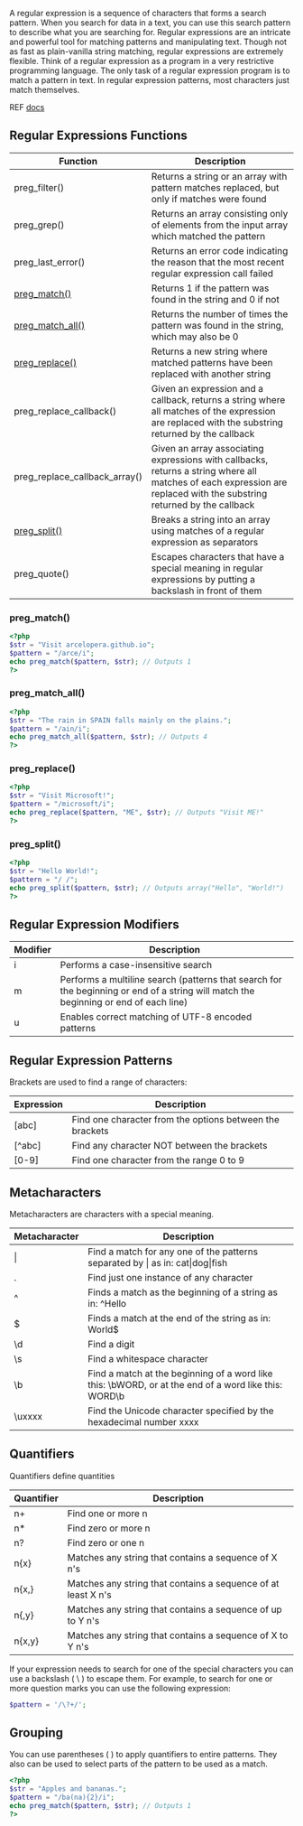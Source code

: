 A regular expression is a sequence of characters that forms a search pattern. When you search for data in a text, you can use this search pattern to describe what you are searching for. Regular expressions are an intricate and powerful tool for matching patterns and manipulating text. Though not as fast as plain-vanilla string matching, regular expressions are extremely flexible. Think of a regular expression as a program in a very restrictive programming language.
The only task of a regular expression program is to match a pattern in text. In regular expression patterns, most characters just match themselves.

REF [docs](https://www.php.net/pcre)

## Regular Expressions Functions

|Function	|Description|
|--------|--------|
|preg_filter()|	Returns a string or an array with pattern matches replaced, but only if matches were found|
|preg_grep()|	Returns an array consisting only of elements from the input array which matched the pattern|
|preg_last_error()|	Returns an error code indicating the reason that the most recent regular expression call failed|
|[preg_match()](#preg_match)|	Returns 1 if the pattern was found in the string and 0 if not|
|[preg_match_all()](#preg_match_all)|Returns the number of times the pattern was found in the string, which may also be 0|
|[preg_replace()](#preg_replace)	|Returns a new string where matched patterns have been replaced with another string|
|preg_replace_callback()|	Given an expression and a callback, returns a string where all matches of the expression are replaced with the substring returned by the callback|
|preg_replace_callback_array()|	Given an array associating expressions with callbacks, returns a string where all matches of each expression are replaced with the substring returned by the callback|
|[preg_split()](#preg_split)|	Breaks a string into an array using matches of a regular expression as separators|
|preg_quote()|	Escapes characters that have a special meaning in regular expressions by putting a backslash in front of them|

### preg_match()

```php
<?php
$str = "Visit arcelopera.github.io";
$pattern = "/arce/i";
echo preg_match($pattern, $str); // Outputs 1
?>
```

### preg_match_all()

```php
<?php
$str = "The rain in SPAIN falls mainly on the plains.";
$pattern = "/ain/i";
echo preg_match_all($pattern, $str); // Outputs 4
?>
```

### preg_replace()

```php
<?php
$str = "Visit Microsoft!";
$pattern = "/microsoft/i";
echo preg_replace($pattern, "ME", $str); // Outputs "Visit ME!"
?>
```

### preg_split()

```php
<?php
$str = "Hello World!";
$pattern = "/ /";
echo preg_split($pattern, $str); // Outputs array("Hello", "World!")
?>
```

## Regular Expression Modifiers

|Modifier	|Description|
|--------|--------|
|i	|Performs a case-insensitive search|
|m	|Performs a multiline search (patterns that search for the beginning or end of a string will match the beginning or end of each line)|
|u	|Enables correct matching of UTF-8 encoded patterns|

## Regular Expression Patterns
Brackets are used to find a range of characters:

|Expression	|Description|
|--------|--------|
|[abc]	|Find one character from the options between the brackets|
|[^abc]	|Find any character NOT between the brackets|
|[0-9]	|Find one character from the range 0 to 9|

## Metacharacters
Metacharacters are characters with a special meaning.

|Metacharacter	|Description|
|--------|--------|
|\|	|Find a match for any one of the patterns separated by \| as in: cat\|dog\|fish|
|.	|Find just one instance of any character|
|^	|Finds a match as the beginning of a string as in: ^Hello|
|$	|Finds a match at the end of the string as in: World$|
|\d	|Find a digit|
|\s	|Find a whitespace character|
|\b	|Find a match at the beginning of a word like this: \bWORD, or at the end of a word like this: WORD\b|
|\uxxxx	|Find the Unicode character specified by the hexadecimal number xxxx|


## Quantifiers
Quantifiers define quantities

|Quantifier	|Description|
|--------|--------|
|n+	|Find one or more n|
|n*	|Find zero or more n|
|n?	|Find zero or one n|
|n{x}	|Matches any string that contains a sequence of X n's|
|n{x,}	|Matches any string that contains a sequence of at least X n's|
|n{,y}	|Matches any string that contains a sequence of up to Y n's|
|n{x,y}	|Matches any string that contains a sequence of X to Y n's|


If your expression needs to search for one of the special characters you can use a backslash ( \ ) to escape them. For example, to search for one or more question marks you can use the following expression: 
```php	
$pattern = '/\?+/';
```

## Grouping
You can use parentheses ( ) to apply quantifiers to entire patterns. They also can be used to select parts of the pattern to be used as a match.

```php
<?php
$str = "Apples and bananas.";
$pattern = "/ba(na){2}/i";
echo preg_match($pattern, $str); // Outputs 1
?>  
```	
